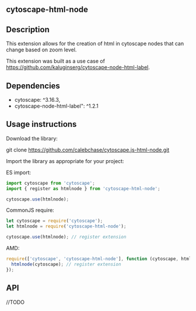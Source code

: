 ## cytoscape-html-node

## Description

This extension allows for the creation of html in cytoscape nodes that can change based on zoom level.

This extension was built as a use case of https://github.com/kaluginserg/cytoscape-node-html-label.

## Dependencies

- cytoscape: ^3.16.3,
- cytoscape-node-html-label": ^1.2.1

## Usage instructions

Download the library:

git clone https://github.com/calebchase/cytoscape.js-html-node.git

Import the library as appropriate for your project:

ES import:

```js
import cytoscape from 'cytoscape';
import { register as htmlnode } from 'cytoscape-html-node';

cytoscape.use(htmlnode);
```

CommonJS require:

```js
let cytoscape = require('cytoscape');
let htmlnode = require('cytoscape-html-node');

cytoscape.use(htmlnode); // register extension
```

AMD:

```js
require(['cytoscape', 'cytoscape-html-node'], function (cytoscape, htmlnode) {
  htmlnode(cytoscape); // register extension
});
```

## API

//TODO
